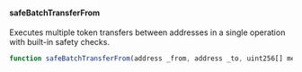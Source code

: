 #### safeBatchTransferFrom

Executes multiple token transfers between addresses in a single operation with built-in safety checks.

```js
function safeBatchTransferFrom(address _from, address _to, uint256[] memory _ids, uint256[] memory _values, bytes memory _data) public
``` 
